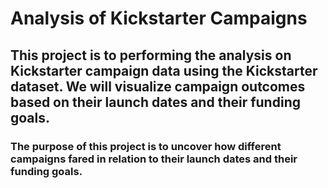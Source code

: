 # Analysis of Kickstarter Campaigns
## This project is to performing the analysis on Kickstarter campaign data using the Kickstarter dataset. We will visualize campaign outcomes based on their launch dates and their funding goals.
### The purpose of this project is to uncover how different campaigns fared in relation to their launch dates and their funding goals.
